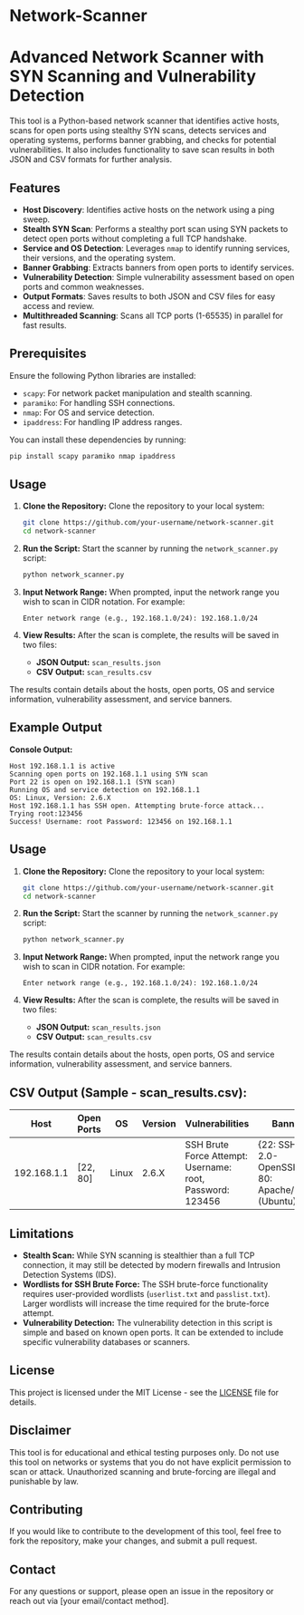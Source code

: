 # Network-Scanner
# Advanced Network Scanner with SYN Scanning and Vulnerability Detection

This tool is a Python-based network scanner that identifies active hosts, scans for open ports using stealthy SYN scans, detects services and operating systems, performs banner grabbing, and checks for potential vulnerabilities. It also includes functionality to save scan results in both JSON and CSV formats for further analysis.

## Features

- **Host Discovery**: Identifies active hosts on the network using a ping sweep.
- **Stealth SYN Scan**: Performs a stealthy port scan using SYN packets to detect open ports without completing a full TCP handshake.
- **Service and OS Detection**: Leverages `nmap` to identify running services, their versions, and the operating system.
- **Banner Grabbing**: Extracts banners from open ports to identify services.
- **Vulnerability Detection**: Simple vulnerability assessment based on open ports and common weaknesses.
- **Output Formats**: Saves results to both JSON and CSV files for easy access and review.
- **Multithreaded Scanning**: Scans all TCP ports (1-65535) in parallel for fast results.

## Prerequisites

Ensure the following Python libraries are installed:

- `scapy`: For network packet manipulation and stealth scanning.
- `paramiko`: For handling SSH connections.
- `nmap`: For OS and service detection.
- `ipaddress`: For handling IP address ranges.

You can install these dependencies by running:

```bash
pip install scapy paramiko nmap ipaddress
```
## Usage

1. **Clone the Repository:** Clone the repository to your local system:
    ```bash
    git clone https://github.com/your-username/network-scanner.git
    cd network-scanner
    ```

2. **Run the Script:** Start the scanner by running the `network_scanner.py` script:
    ```bash
    python network_scanner.py
    ```

3. **Input Network Range:** When prompted, input the network range you wish to scan in CIDR notation. For example:
    ```text
    Enter network range (e.g., 192.168.1.0/24): 192.168.1.0/24
    ```

4. **View Results:** After the scan is complete, the results will be saved in two files:
    - **JSON Output:** `scan_results.json`
    - **CSV Output:** `scan_results.csv`

The results contain details about the hosts, open ports, OS and service information, vulnerability assessment, and service banners.

## Example Output

**Console Output:**
```text
Host 192.168.1.1 is active
Scanning open ports on 192.168.1.1 using SYN scan
Port 22 is open on 192.168.1.1 (SYN scan)
Running OS and service detection on 192.168.1.1
OS: Linux, Version: 2.6.X
Host 192.168.1.1 has SSH open. Attempting brute-force attack...
Trying root:123456
Success! Username: root Password: 123456 on 192.168.1.1
```
## Usage

1. **Clone the Repository:** Clone the repository to your local system:
    ```bash
    git clone https://github.com/your-username/network-scanner.git
    cd network-scanner
    ```

2. **Run the Script:** Start the scanner by running the `network_scanner.py` script:
    ```bash
    python network_scanner.py
    ```

3. **Input Network Range:** When prompted, input the network range you wish to scan in CIDR notation. For example:
    ```text
    Enter network range (e.g., 192.168.1.0/24): 192.168.1.0/24
    ```

4. **View Results:** After the scan is complete, the results will be saved in two files:
    - **JSON Output:** `scan_results.json`
    - **CSV Output:** `scan_results.csv`

The results contain details about the hosts, open ports, OS and service information, vulnerability assessment, and service banners.
## CSV Output (Sample - scan_results.csv):

| Host        | Open Ports | OS     | Version | Vulnerabilities                                     | Banners                                                |
|-------------|------------|--------|---------|-----------------------------------------------------|--------------------------------------------------------|
| 192.168.1.1 | [22, 80]   | Linux  | 2.6.X   | SSH Brute Force Attempt: Username: root, Password: 123456 | {22: SSH-2.0-OpenSSH_7.4, 80: Apache/2.4.18 (Ubuntu)}  |
## Limitations

- **Stealth Scan:** While SYN scanning is stealthier than a full TCP connection, it may still be detected by modern firewalls and Intrusion Detection Systems (IDS).
- **Wordlists for SSH Brute Force:** The SSH brute-force functionality requires user-provided wordlists (`userlist.txt` and `passlist.txt`). Larger wordlists will increase the time required for the brute-force attempt.
- **Vulnerability Detection:** The vulnerability detection in this script is simple and based on known open ports. It can be extended to include specific vulnerability databases or scanners.

## License

This project is licensed under the MIT License - see the [LICENSE](LICENSE) file for details.

## Disclaimer

This tool is for educational and ethical testing purposes only. Do not use this tool on networks or systems that you do not have explicit permission to scan or attack. Unauthorized scanning and brute-forcing are illegal and punishable by law.

## Contributing

If you would like to contribute to the development of this tool, feel free to fork the repository, make your changes, and submit a pull request.

## Contact

For any questions or support, please open an issue in the repository or reach out via [your email/contact method].

